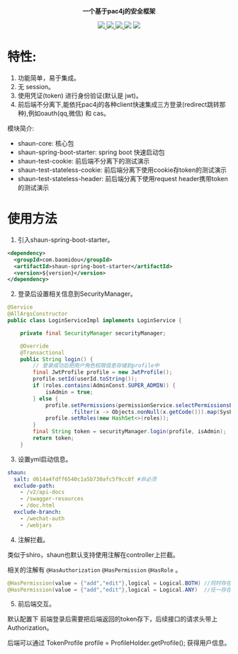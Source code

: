 <p align="center">

</p>

<p align="center">
	<strong>一个基于pac4j的安全框架</strong>
</p>

<p align="center">
    <a href="https://www.travis-ci.org/baomidou/shaun-spring-boot-starter" target="_blank">
        <img src="https://www.travis-ci.org/baomidou/shaun-spring-boot-starter.svg?branch=master" >
    <a href="http://mvnrepository.com/artifact/com.baomidou/shaun-spring-boot-starter" target="_blank">
        <img src="https://img.shields.io/maven-central/v/com.baomidou/shaun-spring-boot-starter.svg" >
    </a>
    <a href="http://www.apache.org/licenses/LICENSE-2.0.html" target="_blank">
        <img src="http://img.shields.io/:license-apache-brightgreen.svg" >
    </a>
    <a>
        <img src="https://img.shields.io/badge/JDK-1.8.0_211+-green.svg" >
    </a>
    <a>
        <img src="https://img.shields.io/badge/springBoot-1.5+_2.0+-green.svg" >
    </a>
</p>

# 特性:
1. 功能简单，易于集成。
2. 无 session。
3. 使用凭证(token) 进行身份验证(默认是 jwt)。
4. 前后端不分离下,能依托pac4j的各种client快速集成三方登录(redirect跳转那种),例如oauth(qq,微信) 和 cas。

模块简介:
- shaun-core: 核心包
- shaun-spring-boot-starter: spring boot 快速启动包
- shaun-test-cookie: 前后端不分离下的测试演示
- shaun-test-stateless-cookie: 前后端分离下使用cookie存token的测试演示
- shaun-test-stateless-header: 前后端分离下使用request header携带token的测试演示

# 使用方法

1. 引入shaun-spring-boot-starter。

```xml
<dependency>
  <groupId>com.baomidou</groupId>
  <artifactId>shaun-spring-boot-starter</artifactId>
  <version>${version}</version>
</dependency>
```

2. 登录后设置相关信息到SecurityManager。

```java
@Service
@AllArgsConstructor
public class LoginServiceImpl implements LoginService {

    private final SecurityManager securityManager;

    @Override
    @Transactional
    public String login() {
        // 登录成功后把用户角色权限信息存储到profile中
        final JwtProfile profile = new JwtProfile();
        profile.setId(userId.toString());
        if (roles.contains(AdminConst.SUPER_ADMIN)) {
            isAdmin = true;
        } else {
            profile.setPermissions(permissionService.selectPermissionsByUserId(userId).stream()
                    .filter(x -> Objects.nonNull(x.getCode())).map(SysPermission::getCode).collect(Collectors.toSet()));
            profile.setRoles(new HashSet<>(roles));
        }
        final String token = securityManager.login(profile, isAdmin);
        return token;
    }
```

3. 设置yml启动信息。

```yaml
shaun:
  salt: d614a4fdff6540c1a5b730afc5f9cc8f #非必须
  exclude-path:
    - /v2/api-docs
    - /swagger-resources
    - /doc.html
  exclude-branch:
    - /wechat-auth
    - /webjars
```

4. 注解拦截。

类似于shiro，shaun也默认支持使用注解在controller上拦截。

相关的注解有 `@HasAuthorization`   `@HasPermission`  `@HasRole`  。

```java
@HasPermission(value = {"add","edit"},logical = Logical.BOTH) //同时存在
@HasPermission(value = {"add","edit"},logical = Logical.ANY)  //任一存在
```

5. 前后端交互。

默认配置下  前端登录后需要把后端返回的token存下，后续接口的请求头带上Authorization。

后端可以通过  TokenProfile profile = ProfileHolder.getProfile();  获得用户信息。